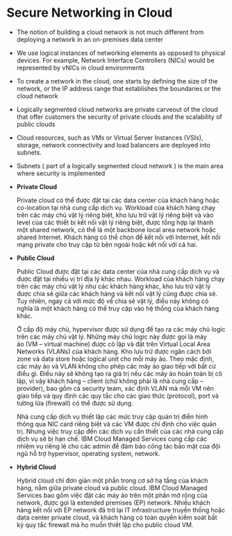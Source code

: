 # **Secure Networking in Cloud**

- The notion of building a cloud network is not much different from deploying a network in an on-premises data center
 
- We use logical instances of networking elements as opposed to physical devices. For example, Network Interface Controllers (NICs) would be represented by vNICs in cloud environments
 
- To create a network in the cloud, one starts by defining the size of the network, or the IP address range that establishes the boundaries or the cloud network
 
- Logically segmented cloud networks are private carveout of the cloud that offer customers the security of private clouds and the scalability of public clouds
 
- Cloud resources, such as VMs or Virtual Server Instances (VSIs), storage, network connectivity and load balancers are deployed into subnets. 
 
- Subnets ( part of a logically segmented cloud network ) is the main area where security is implemented
 
- **Private Cloud**
 
  Private cloud có thể được đặt tại các data center của khách hàng hoặc co-location tại nhà cung cấp dịch vụ. Workload của khách hàng chạy trên các máy chủ vật lý riêng biệt, kho lưu trữ vật lý riêng biệt và vào level của các thiết bị kết nối vật lý riêng biệt, được tổng hợp lại thành một shared network, có thể là một backbone local area network hoặc shared Internet. Khách hàng có thể chọn để kết nối với Internet, kết nối mạng private cho truy cập từ bên ngoài hoặc kết nối với cả hai.


- **Public Cloud**
 
  Public Cloud được đặt tại các data center của nhà cung cấp dịch vụ và được đặt tại nhiều vị trí địa lý khác nhau. Workload của khách hàng chạy trên các máy chủ vật lý như các khách hàng khác, kho lưu trữ vật lý được chia sẻ giữa các khách hàng và kết nối vật lý cũng được chia sẻ. Tuy nhiên, ngay cả với mức độ về chia sẻ vật lý, điều này không có nghĩa là một khách hàng có thể truy cập vào hệ thống của khách hàng khác.
  
  Ở cấp độ máy chủ, hypervisor được sử dụng để tạo ra các máy chủ logic trên các máy chủ vật lý. Những máy chủ logic này được gọi là máy ảo (VM – virtual machine) được cô lập và đặt trên Virtual Local Area Networks (VLANs) của khách hàng. Kho lưu trữ được ngăn cách bởi zone và data store hoặc logical unit cho mỗi máy ảo. Theo mặc định, các máy ảo và VLAN không cho phép các máy ảo giao tiếp với bất cứ điều gì. Điều này sẽ không tạo ra giá trị nếu các máy ảo hoàn toàn bị cô lập, vì vậy khách hàng – client (chứ không phải là nhà cung cấp – provider), bao gồm cả security team, xác định VLAN mà mỗi VM nên giao tiếp và quy định các quy tắc cho các giao thức (protocol), port và tường lửa (firewall) có thể được sử dụng.
  
  Nhà cung cấp dịch vụ thiết lập các mức truy cập quản trị điển hình thông qua NIC card riêng biệt và các VM được chỉ định cho việc quản trị. Nhưng việc truy cập đến các dịch vụ cần thiết của các nhà cung cấp dịch vụ sẽ bị hạn chế. IBM Cloud Managed Services cung cấp các nhiệm vụ riêng lẻ cho các admin để đảm bảo công tác bảo mật của đội ngũ hỗ trợ hypervisor, operating system, network.


- **Hybrid Cloud**
 
  Hybrid cloud chỉ đơn giản một phần trong cơ sở hạ tầng của khách hàng, nằm giữa private cloud và public cloud. IBM Cloud Managed Services bao gồm việc đặt các máy ảo trên một phần mở rộng của network, được gọi là extended premises (EP) network. Nhiều khách hàng kết nối với EP network đã trở lại IT infrastructure truyền thống hoặc data center private cloud, và khách hàng có toàn quyền kiểm soát bất kỳ quy tắc firewall mà họ muốn thiết lập cho public cloud VM.
